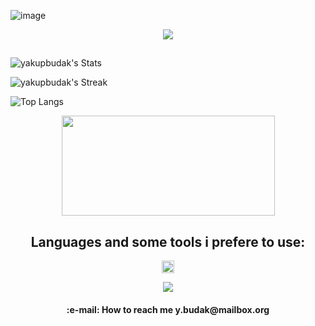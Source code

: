 ![image](https://github.com/user-attachments/assets/7cd7be25-37b6-4450-a00d-d0bfb9a4b54c)


<div align="center">
  <img src="https://profile-counter.glitch.me/yakupbudak/count.svg?"  />
</div>

<h2></h2>

![yakupbudak's Stats](https://github-readme-stats.vercel.app/api?username=yakupbudak&theme=midnight-purple&show_icons=true&hide_border=true&count_private=true)

![yakupbudak's Streak](https://github-readme-streak-stats.herokuapp.com/?user=yakupbudak&theme=midnight-purple&hide_border=true)

![Top Langs](https://github-readme-stats.vercel.app/api/top-langs/?username=yakupbudak&layout=compact&theme=midnight-purple&hide_border=true)

<div align="center">
<img src="https://media4.giphy.com/media/v1.Y2lkPTc5MGI3NjExZDRsaXMwbzVyNm00eXBhOWJlbnVucjF1enFicTVkdWw5bnptanRsdSZlcD12MV9pbnRlcm5hbF9naWZfYnlfaWQmY3Q9Zw/7DvE1ngb5xZ242CTPD/giphy.gif" alt="" width="341" height="160" />
</div>

<h2 align="center">Languages and some tools i prefere to use:</h2>
<p align="center"><img src="https://camo.githubusercontent.com/0338f006176fe7fcb45ec6dc004f13dd485586c509766fa1a2a203261c33807c/68747470733a2f2f6d656469612e67697068792e636f6d2f6d656469612f51737347456d706b79454f684243623765312f67697068792e676966" width="20" height="20" />


<p align="center">
  <a href="https://skillicons.dev">
    <img src="https://skillicons.dev/icons?i=cs,cpp,dotnet,unity,visualstudio,vscode,idea,eclipse,blender,java,php,mysql,mongodb,html,css,js,react,git,github,ps,figma,docker,kubernetes,angular,azure,debian,kali,grafana,rabbitmq,raspberrypi," />
  </a>
</p    


<h2></h2>
 
 <h4 align="center"> :e-mail: How to reach me y.budak@mailbox.org </h4> 
